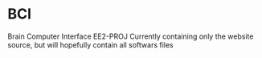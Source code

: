 # BCI
Brain Computer Interface EE2-PROJ
Currently containing only the website source, but will hopefully contain all softwars files

